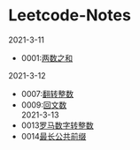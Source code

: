 # Leetcode-Notes  
2021-3-11  
- 0001:[两数之和](https://github.com/Willbebest/Leetcode-Notes/blob/main/2021-3-11/leetcode0001.md)  

2021-3-12  
  - 0007:[翻转整数](https://github.com/Willbebest/Leetcode-Notes/blob/main/2021-3-12/LeetCode0007.md)   
  - 0009:[回文数](https://github.com/Willbebest/Leetcode-Notes/blob/main/2021-3-12/leetcode0009.md)   
2021-3-13  
  - 0013[罗马数字转整数](https://github.com/Willbebest/Leetcode-Notes/blob/main/2021-3-13/leetcode0014.md)  
  - 0014[最长公共前缀](https://github.com/Willbebest/Leetcode-Notes/blob/main/2021-3-13/leetcode0014.md)  
